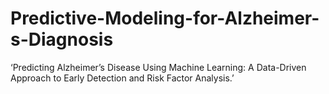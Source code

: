 # Predictive-Modeling-for-Alzheimer-s-Diagnosis
‘Predicting Alzheimer’s  Disease Using Machine Learning: A Data-Driven Approach to Early Detection and  Risk Factor Analysis.’
